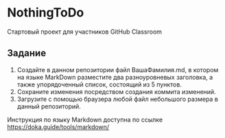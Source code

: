 # NothingToDo
Стартовый проект для участников GitHub Classroom

## Задание 

1. Создайте в данном репозитории файл ВашаФамилия.md, в котором на языке MarkDown разместите два разноуровневых заголовка,
а также упорядоченный список, состоящий из 5 пунктов.
2. Сохраните изменения посредством создания коммита изменений.
3. Загрузите с помощью браузера любой файл небольшого размера в данный репозиторий.

Инструкция по языку Markdown доступна по ссылке https://doka.guide/tools/markdown/
